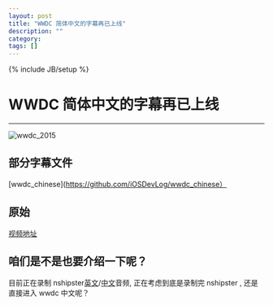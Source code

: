 ```yaml
---
layout: post
title: "WWDC 简体中文的字幕再已上线"
description: ""
category: 
tags: []
---
```

{% include JB/setup %}

# WWDC 简体中文的字幕再已上线
---

![wwdc_2015](https://github.com/iOSDevLog/wwdc_chinese/raw/master/assets/wwdc_2015.png)

## 部分字幕文件

[wwdc_chinese](https://github.com/iOSDevLog/wwdc_chinese）

## 原始

[视频地址](https://developer.apple.com/videos/)

## 咱们是不是也要介绍一下呢？

目前正在录制 nshipster[英文](http://nshipster.com)/[中文](http://nshipster.cn)音频, 正在考虑到底是录制完 nshipster , 还是直接进入 wwdc 中文呢？
